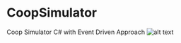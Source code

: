# CoopSimulator
Coop Simulator C# with Event Driven Approach
![alt text](https://user-images.githubusercontent.com/34447040/79692742-7ee2e080-826f-11ea-86a5-4d55ab95202f.jpeg)
